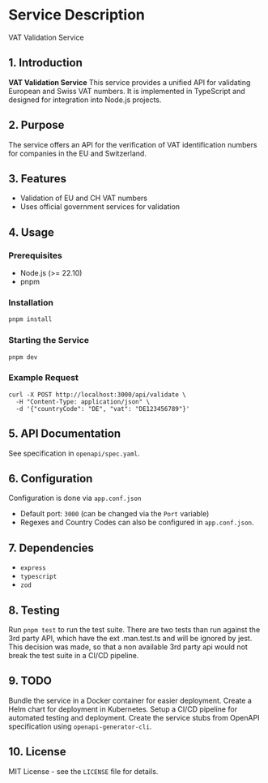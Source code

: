 # Service Description

VAT Validation Service

## 1. Introduction

**VAT Validation Service**
This service provides a unified API for validating European and Swiss VAT numbers.
It is implemented in TypeScript and designed for integration into Node.js projects.

## 2. Purpose

The service offers an API for the verification of VAT identification numbers for companies in the EU and Switzerland.

## 3. Features

- Validation of EU and CH VAT numbers
- Uses official government services for validation

## 4. Usage

### Prerequisites
- Node.js (>= 22.10)
- pnpm

### Installation

```sh
pnpm install
```

### Starting the Service

```sh
pnpm dev
```

### Example Request

```b
curl -X POST http://localhost:3000/api/validate \
  -H "Content-Type: application/json" \
  -d '{"countryCode": "DE", "vat": "DE123456789"}'
```

## 5. API Documentation

See specification in `openapi/spec.yaml`.

## 6. Configuration

Configuration is done via `app.conf.json`

- Default port: `3000` (can be changed via the `Port` variable)
- Regexes and Country Codes can also be configured in `app.conf.json`.

## 7. Dependencies

- `express`
- `typescript`
- `zod`

## 8. Testing

Run `pnpm test` to run the test suite.
There are two tests than run against the 3rd party API, which have the ext .man.test.ts and will be ignored by jest.
This decision was made, so that a non available 3rd party api would not break the test suite in a CI/CD pipeline.

## 9. TODO
Bundle the service in a Docker container for easier deployment. Create a Helm chart for deployment in Kubernetes.
Setup a CI/CD pipeline for automated testing and deployment.
Create the service stubs from OpenAPI specification using `openapi-generator-cli`.

## 10. License

MIT License - see the `LICENSE` file for details.
